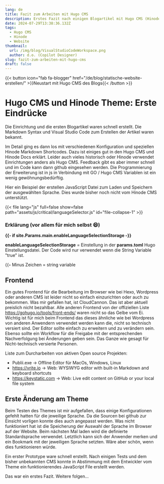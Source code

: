 ```yaml
---
lang: de
title: Fazit zum Arbeiten mit Hugo CMS
description: Erstes Fazit nach einigen Blogartikel mit Hugo CMS (Hinode Theme)
date: 2024-07-29T13:38:36.132Z
tags:
  - Hugo CMS
  - Hinode
  - Website
thumbnail:
  url: /img/blog/VisualStudioCodeWorkspace.png
  author: d.o. (Copilot Designer)
slug: fazit-zum-arbeiten-mit-hugo-cms
draft: false
---
```


{{< button icon="fab fa-blogger" href="/de/blog/statische-website-erstellen/" >}}Neustart mit Hugo CMS des Blogs{{< /button >}}


# Hugo CMS und Hinode Theme: Erste Eindrücke

Die Einrichtung und die ersten Blogartikel waren schnell erstellt. Die Markdown Syntax und Visual Studio Code zum Erstellen der Artikel waren bekannt.

Im Detail ging es dann los mit verschiedenen Konfiguration und speziellen Hinode Markdown Shortcodes. Dazu ist einiges gut in den Hugo CMS und Hinode Docs erklärt. Leider auch vieles historisch oder Hinode verwendet Einrichtungen anders als Hugo CMS. Feedback gibt es aber immer schnell und im Code kann dann github eingesehen werden.
Die Programmierung der Erweiterung ist in js in Verbindung mit GO / Hugo CMS Variablen ist ein wenig gewöhnungsbedürftig.

Hier ein Beispiel der erstellen JavaScript Datei zum Laden und Speichern der ausgewählten Sprache. Dies wurde bisher noch nicht vom Hinode CMS unterstützt. 

{{< file lang="js" full=false show=false path="assets/js/critical/languageSelector.js" id="file-collapse-1" >}}

### Erklärung (vor allem für mich selbst :smile:)

**{{- if site.Params.main.enableLanguageSelectionStorage -}}**

**enableLanguageSelectionStorage** = Einstellung in der **params.toml** Hugo Einstellungsdatei. 
Der Code wird nur verwendet wenn die String Variable "true" ist.

{{**-** Minus Zeichen = string variable


## Frontend

Ein gutes Frontend für die Bearbeitung im Browser wie bei Hexo, Wordpress oder anderen CMS ist leider nicht so einfach einzurichten oder auch zu bekommen. Was mir gefallen hat, ist CloudCannon. Das ist aber aktuell preislich nicht bezahlbar. Alle anderen Frontend von der offiziellen Liste https://gohugo.io/tools/front-ends/ waren nicht so das Gelbe vom Ei.
Wichtig ist für mich beim Frontend das dieses ähnliche wie bei Wordpress von anderen Anwendern verwendet werden kann die, nicht so technisch versiert sind. Der Editor sollte einfach zu erweitern und zu verändern sein. Ebenso sollte ein Workflow für die Freigabe mit der entsprechenden Nachverfolgung bei Änderungen geben sein. Das Ganze wie gesagt für Nicht-technisch versierte Personen.

Liste zum Durcharbeiten von aktiven Open source Projekten:

- Publii.exe -> Offline Editor für MacOs, Windows, Linux
- https://vrite.io -> Web: WYSIWYG editor with built-in Markdown and keyboard shortcuts
- https://keystatic.com -> Web: Live edit content on GitHub or your local file system

## Erste Änderung am Theme

Beim Testen des Themes ist mir aufgefallen, dass einige Konfigurationen gefehlt hatten für die jeweilige Sprache. Da die Sourcen bei github zur Einsicht vorligen konnte dies auch angepasst werden. Was nicht funktioniert hat ist die Speicherung der Auswahl der Sprache im Browser auf der Website. Beim nächsten Mal laden wird die definierte Standardsprache verwendet. Letztlich kann sich der Anwender merken und ein Bookmark mit der jeweiligen Sprache setzten. Wäre aber schön, wenn dies funktionieren würde. 

Ein erster Prototype ware schnell erstellt. Nach einigen Tests und dem bisher unbekannten CMS konnte in Abstimmung mit dem Entwickler vom Theme ein funktionierendes JavaScript File erstellt werden.

Das war ein erstes Fazit. Weitere folgen...